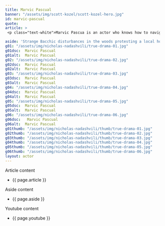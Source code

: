 ```yaml
---
title: Marvic Pascual
banner: "/assets/img/scott-kozel/scott-kozel-hero.jpg"
id: marvic-pascual
quote: 
article: >
 <p class="text-white">Marvic Pascua is an actor who knows how to navigate sharp weapons, slippery floors and dangerous choreography. The climax of True Drama is his work and that of his closer friend Nick Nadashvile. </p>

aside: 'Strange Bacchic disturbances in the woods protesting a local horror movie prompt a police investigation. A shadowy figure emerges.  Calling himself the God of Drama, he believes that he can achieve the seemingly impossible goal of returning drama to its original purpose – of preparing citizens for leadership in democracy. As the horror movie spirals out of control, and the Bacchae are consumed in violence - can officer Ailish Walsh discern the truth before a gruesome Greek drama unfolds? <br><br> Director James Thomas creates a Greek tragedy for our time. A horror story that looks at the original role of drama – as the companion invention of democracy – to shed light on how modern media is still working in our lives, in hidden ways, to rip us apart. True Drama is an alarm – a rare moment of clarity – a terrifying jolt - and an invitation to enjoy the true transcendental power of drama to help us envision a better Democracy. '
g01: "/assets/img/nicholas-nadashvili/true-drama-01.jpg"
g01dsc:  Marvic Pascual
g01alt:  Marvic Pascual
g02: "/assets/img/nicholas-nadashvili/true-drama-02.jpg"
g02dsc:  Marvic Pascual  
g02alt:  Marvic Pascual 
g03: "/assets/img/nicholas-nadashvili/true-drama-03.jpg"
g03dsc:  Marvic Pascual
g03alt:  Marvic Pascual
g04: "/assets/img/nicholas-nadashvili/true-drama-04.jpg"
g04dsc:  Marvic Pascual
g04alt:  Marvic Pascual
g05: "/assets/img/nicholas-nadashvili/true-drama-05.jpg"
g05dsc:  Marvic Pascual
g05alt:  Marvic Pascual
g06: "/assets/img/nicholas-nadashvili/true-drama-06.jpg"
g06dsc:   Marvic Pascual
g06alt:  Marvic Pascual  
g01thumb: "/assets/img/nicholas-nadashvili/thumb/true-drama-01.jpg"
g02thumb: "/assets/img/nicholas-nadashvili/thumb/true-drama-02.jpg"
g03thumb: "/assets/img/nicholas-nadashvili/thumb/true-drama-03.jpg"
g04thumb: "/assets/img/nicholas-nadashvili/thumb/true-drama-04.jpg"
g05thumb: "/assets/img/nicholas-nadashvili/thumb/true-drama-05.jpg"
g06thumb: "/assets/img/nicholas-nadashvili/thumb/true-drama-06.jpg"
layout: actor
---
```


Article content
* {{ page.article }}

Aside content
* {{ page.aside }}

Youtube content
* {{ page.youtube }}
